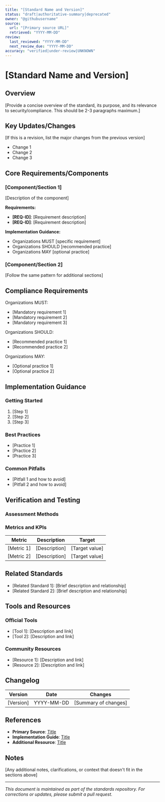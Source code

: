 ```yaml
---
title: "[Standard Name and Version]"
status: "draft|authoritative-summary|deprecated"
owner: "@githubusername"
source:
  url: "[Primary source URL]"
  retrieved: "YYYY-MM-DD"
review:
  last_reviewed: "YYYY-MM-DD"
  next_review_due: "YYYY-MM-DD"
accuracy: "verified|under-review|UNKNOWN"
---
```


# [Standard Name and Version]

## Overview

[Provide a concise overview of the standard, its purpose, and its relevance to security/compliance. This should be 2-3 paragraphs maximum.]

## Key Updates/Changes

[If this is a revision, list the major changes from the previous version]

- Change 1
- Change 2
- Change 3

## Core Requirements/Components

### [Component/Section 1]

[Description of the component]

**Requirements:**

- **[REQ-ID]**: [Requirement description]
- **[REQ-ID]**: [Requirement description]

**Implementation Guidance:**

- Organizations MUST [specific requirement]
- Organizations SHOULD [recommended practice]
- Organizations MAY [optional practice]

### [Component/Section 2]

[Follow the same pattern for additional sections]

## Compliance Requirements

Organizations MUST:

- [Mandatory requirement 1]
- [Mandatory requirement 2]
- [Mandatory requirement 3]

Organizations SHOULD:

- [Recommended practice 1]
- [Recommended practice 2]

Organizations MAY:

- [Optional practice 1]
- [Optional practice 2]

## Implementation Guidance

### Getting Started

1. [Step 1]
2. [Step 2]
3. [Step 3]

### Best Practices

- [Practice 1]
- [Practice 2]
- [Practice 3]

### Common Pitfalls

- [Pitfall 1 and how to avoid]
- [Pitfall 2 and how to avoid]

## Verification and Testing

### Assessment Methods


### Metrics and KPIs

| Metric | Description | Target |
|--------|-------------|--------|
| [Metric 1] | [Description] | [Target value] |
| [Metric 2] | [Description] | [Target value] |

## Related Standards

- [Related Standard 1]: [Brief description and relationship]
- [Related Standard 2]: [Brief description and relationship]

## Tools and Resources

### Official Tools

- [Tool 1]: [Description and link]
- [Tool 2]: [Description and link]

### Community Resources

- [Resource 1]: [Description and link]
- [Resource 2]: [Description and link]

## Changelog

| Version | Date | Changes |
|---------|------|---------|
| [Version] | YYYY-MM-DD | [Summary of changes] |

## References

- **Primary Source**: [Title](URL)
- **Implementation Guide**: [Title](URL)
- **Additional Resource**: [Title](URL)

## Notes

[Any additional notes, clarifications, or context that doesn't fit in the sections above]

---

*This document is maintained as part of the standards repository. For corrections or updates, please submit a pull request.*
